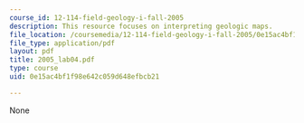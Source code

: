 ```yaml
---
course_id: 12-114-field-geology-i-fall-2005
description: This resource focuses on interpreting geologic maps.
file_location: /coursemedia/12-114-field-geology-i-fall-2005/0e15ac4bf1f98e642c059d648efbcb21_2005_lab04.pdf
file_type: application/pdf
layout: pdf
title: 2005_lab04.pdf
type: course
uid: 0e15ac4bf1f98e642c059d648efbcb21

---
```

None